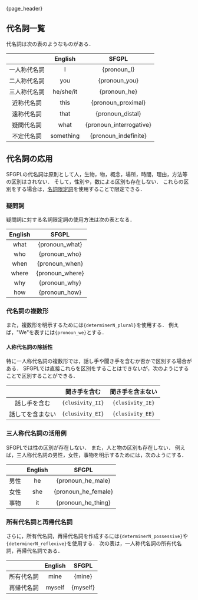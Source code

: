 {page_header}

## 代名詞一覧

代名詞は次の表のようなものがある．

||English|SFGPL|
|:-:|:-:|:-:|
|一人称代名詞|I|{pronoun_I}|
|二人称代名詞|you|{pronoun_you}|
|三人称代名詞|he/she/it|{pronoun_he}|
|近称代名詞|this|{pronoun_proximal}|
|遠称代名詞|that|{pronoun_distal}|
|疑問代名詞|what|{pronoun_interrogative}|
|不定代名詞|something|{pronoun_indefinite}|

## 代名詞の応用

SFGPLの代名詞は原則として人，生物，物，概念，場所，時間，理由，方法等の区別はされない．
そして，性別や，数による区別も存在しない．
これらの区別をする場合は，[名詞限定詞]({docs_DeterminerN})を使用することで限定できる．

### 疑問詞

疑問詞に対する名詞限定詞の使用方法は次の表となる．

|English|SFGPL|
|:-:|:-:|
|what|{pronoun_what}|
|who|{pronoun_who}|
|when|{pronoun_when}|
|where|{pronoun_where}|
|why|{pronoun_why}|
|how|{pronoun_how}|

### 代名詞の複数形

また，複数形を明示するためには```{determinerN_plural}```を使用する．
例えば，"We"を表すには```{pronoun_we}```とする．

#### 人称代名詞の除括性

特に一人称代名詞の複数形では，話し手や聞き手を含むか否かで区別する場合がある．
SFGPLでは直接これらを区別をすることはできないが，次のようにすることで区別することができる．

||聞き手を含む|聞き手を含まない|
|:-:|:-:|:-:|
|話し手を含む|```{clusivity_II}```|```{clusivity_IE}```|
|話してを含まない|```{clusivity_EI}```|```{clusivity_EE}```|

### 三人称代名詞の活用例

SFGPLでは性の区別が存在しない．
また，人と物の区別も存在しない．
例えば，三人称代名詞の男性，女性，事物を明示するためには，次のようにする．

||English|SFGPL|
|:-:|:-:|:-:|
|男性|he|{pronoun_he_male}|
|女性|she|{pronoun_he_female}|
|事物|it|{pronoun_he_thing}|

### 所有代名詞と再帰代名詞

さらに，所有代名詞，再帰代名詞を作成するには```{determinerN_possessive}```や```{determinerN_reflexive}```を使用する．
次の表は，一人称代名詞の所有代名詞，再帰代名詞である．

||English|SFGPL|
|:-:|:-:|:-:|
|所有代名詞|mine|{mine}|
|再帰代名詞|myself|{myself}|
